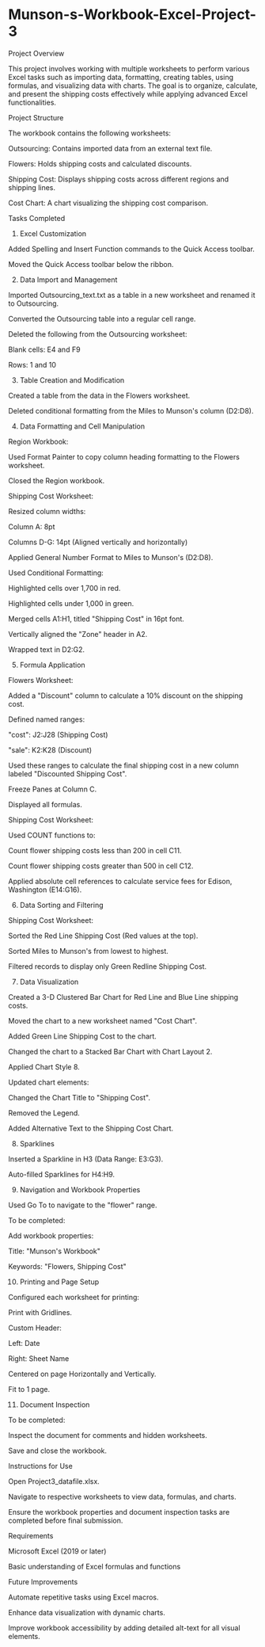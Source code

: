 # Munson-s-Workbook-Excel-Project-3
Project Overview

This project involves working with multiple worksheets to perform various Excel tasks such as importing data, formatting, creating tables, using formulas, and visualizing data with charts. The goal is to organize, calculate, and present the shipping costs effectively while applying advanced Excel functionalities.

Project Structure

The workbook contains the following worksheets:

Outsourcing: Contains imported data from an external text file.

Flowers: Holds shipping costs and calculated discounts.

Shipping Cost: Displays shipping costs across different regions and shipping lines.

Cost Chart: A chart visualizing the shipping cost comparison.

Tasks Completed

1. Excel Customization

Added Spelling and Insert Function commands to the Quick Access toolbar.

Moved the Quick Access toolbar below the ribbon.

2. Data Import and Management

Imported Outsourcing_text.txt as a table in a new worksheet and renamed it to Outsourcing.

Converted the Outsourcing table into a regular cell range.

Deleted the following from the Outsourcing worksheet:

Blank cells: E4 and F9

Rows: 1 and 10

3. Table Creation and Modification

Created a table from the data in the Flowers worksheet.

Deleted conditional formatting from the Miles to Munson's column (D2:D8).

4. Data Formatting and Cell Manipulation

Region Workbook:

Used Format Painter to copy column heading formatting to the Flowers worksheet.

Closed the Region workbook.

Shipping Cost Worksheet:

Resized column widths:

Column A: 8pt

Columns D-G: 14pt (Aligned vertically and horizontally)

Applied General Number Format to Miles to Munson's (D2:D8).

Used Conditional Formatting:

Highlighted cells over 1,700 in red.

Highlighted cells under 1,000 in green.

Merged cells A1:H1, titled "Shipping Cost" in 16pt font.

Vertically aligned the "Zone" header in A2.

Wrapped text in D2:G2.

5. Formula Application

Flowers Worksheet:

Added a "Discount" column to calculate a 10% discount on the shipping cost.

Defined named ranges:

"cost": J2:J28 (Shipping Cost)

"sale": K2:K28 (Discount)

Used these ranges to calculate the final shipping cost in a new column labeled "Discounted Shipping Cost".

Freeze Panes at Column C.

Displayed all formulas.

Shipping Cost Worksheet:

Used COUNT functions to:

Count flower shipping costs less than 200 in cell C11.

Count flower shipping costs greater than 500 in cell C12.

Applied absolute cell references to calculate service fees for Edison, Washington (E14:G16).

6. Data Sorting and Filtering

Shipping Cost Worksheet:

Sorted the Red Line Shipping Cost (Red values at the top).

Sorted Miles to Munson's from lowest to highest.

Filtered records to display only Green Redline Shipping Cost.

7. Data Visualization

Created a 3-D Clustered Bar Chart for Red Line and Blue Line shipping costs.

Moved the chart to a new worksheet named "Cost Chart".

Added Green Line Shipping Cost to the chart.

Changed the chart to a Stacked Bar Chart with Chart Layout 2.

Applied Chart Style 8.

Updated chart elements:

Changed the Chart Title to "Shipping Cost".

Removed the Legend.

Added Alternative Text to the Shipping Cost Chart.

8. Sparklines

Inserted a Sparkline in H3 (Data Range: E3:G3).

Auto-filled Sparklines for H4:H9.

9. Navigation and Workbook Properties

Used Go To to navigate to the "flower" range.

To be completed:

Add workbook properties:

Title: "Munson's Workbook"

Keywords: "Flowers, Shipping Cost"

10. Printing and Page Setup

Configured each worksheet for printing:

Print with Gridlines.

Custom Header:

Left: Date

Right: Sheet Name

Centered on page Horizontally and Vertically.

Fit to 1 page.

11. Document Inspection

To be completed:

Inspect the document for comments and hidden worksheets.

Save and close the workbook.

Instructions for Use

Open Project3_datafile.xlsx.

Navigate to respective worksheets to view data, formulas, and charts.

Ensure the workbook properties and document inspection tasks are completed before final submission.

Requirements

Microsoft Excel (2019 or later)

Basic understanding of Excel formulas and functions

Future Improvements

Automate repetitive tasks using Excel macros.

Enhance data visualization with dynamic charts.

Improve workbook accessibility by adding detailed alt-text for all visual elements.

